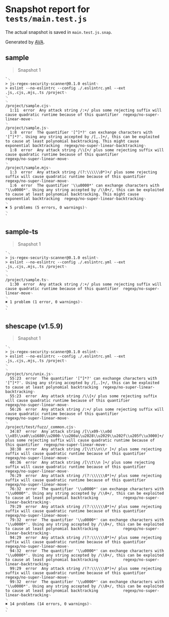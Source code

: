 # Snapshot report for `tests/main.test.js`

The actual snapshot is saved in `main.test.js.snap`.

Generated by [AVA](https://avajs.dev).

## sample

> Snapshot 1

    `␊
    > js-regex-security-scanner@0.1.0 eslint␊
    > eslint --no-eslintrc --config ./.eslintrc.yml --ext .js,.cjs,.mjs,.ts /project␊
    ␊
    ␊
    /project/sample.cjs␊
      1:11  error  Any attack string /:+/ plus some rejecting suffix will cause quadratic runtime because of this quantifier  regexp/no-super-linear-move␊
    ␊
    /project/sample.js␊
      1:8  error  The quantifier '[^]*?' can exchange characters with '[^]*?'. Using any string accepted by /[,.]+/, this can be exploited to cause at least polynomial backtracking. This might cause exponential backtracking  regexp/no-super-linear-backtracking␊
      1:8  error  Any attack string /\\{+/ plus some rejecting suffix will cause quadratic runtime because of this quantifier                                                                                                     regexp/no-super-linear-move␊
    ␊
    /project/sample.mjs␊
      1:3  error  Any attack string /(?:\\\\\\0*)+/ plus some rejecting suffix will cause quadratic runtime because of this quantifier                                                                                                regexp/no-super-linear-move␊
      1:6  error  The quantifier '\\u0000*' can exchange characters with '\\u0000*'. Using any string accepted by /\\0+/, this can be exploited to cause at least polynomial backtracking. This might cause exponential backtracking  regexp/no-super-linear-backtracking␊
    ␊
    ✖ 5 problems (5 errors, 0 warnings)␊
    ␊
    `

## sample-ts

> Snapshot 1

    `␊
    > js-regex-security-scanner@0.1.0 eslint␊
    > eslint --no-eslintrc --config ./.eslintrc.yml --ext .js,.cjs,.mjs,.ts /project␊
    ␊
    ␊
    /project/sample.ts␊
      1:30  error  Any attack string /:+/ plus some rejecting suffix will cause quadratic runtime because of this quantifier  regexp/no-super-linear-move␊
    ␊
    ✖ 1 problem (1 error, 0 warnings)␊
    ␊
    `

## shescape (v1.5.9)

> Snapshot 1

    `␊
    > js-regex-security-scanner@0.1.0 eslint␊
    > eslint --no-eslintrc --config ./.eslintrc.yml --ext .js,.cjs,.mjs,.ts /project␊
    ␊
    ␊
    /project/src/unix.js␊
      55:23  error  The quantifier '[^]*?' can exchange characters with '[^]*?'. Using any string accepted by /[,.]+/, this can be exploited to cause at least polynomial backtracking  regexp/no-super-linear-backtracking␊
      55:23  error  Any attack string /\\{+/ plus some rejecting suffix will cause quadratic runtime because of this quantifier                                                          regexp/no-super-linear-move␊
      56:26  error  Any attack string /:+/ plus some rejecting suffix will cause quadratic runtime because of this quantifier                                                           regexp/no-super-linear-move␊
    ␊
    /project/test/fuzz/_common.cjs␊
      34:87  error  Any attack string /[\\x09-\\x0d \\x85\\xa0\\u1680\\u2000-\\u200a\\u2028\\u2029\\u202f\\u205f\\u3000]+/ plus some rejecting suffix will cause quadratic runtime because of this quantifier  regexp/no-super-linear-move␊
      38:38  error  Any attack string /[\\t\\n\\r ]+/ plus some rejecting suffix will cause quadratic runtime because of this quantifier                                                              regexp/no-super-linear-move␊
      40:36  error  Any attack string /[\\t\\n ]+/ plus some rejecting suffix will cause quadratic runtime because of this quantifier                                                                regexp/no-super-linear-move␊
      76:29  error  Any attack string /(?:\\\\\\0*)+/ plus some rejecting suffix will cause quadratic runtime because of this quantifier                                                              regexp/no-super-linear-move␊
      76:32  error  The quantifier '\\u0000*' can exchange characters with '\\u0000*'. Using any string accepted by /\\0+/, this can be exploited to cause at least polynomial backtracking           regexp/no-super-linear-backtracking␊
      79:29  error  Any attack string /(?:\\\\\\0*)+/ plus some rejecting suffix will cause quadratic runtime because of this quantifier                                                              regexp/no-super-linear-move␊
      79:32  error  The quantifier '\\u0000*' can exchange characters with '\\u0000*'. Using any string accepted by /\\0+/, this can be exploited to cause at least polynomial backtracking           regexp/no-super-linear-backtracking␊
      94:29  error  Any attack string /(?:\\\\\\0*)+/ plus some rejecting suffix will cause quadratic runtime because of this quantifier                                                              regexp/no-super-linear-move␊
      94:32  error  The quantifier '\\u0000*' can exchange characters with '\\u0000*'. Using any string accepted by /\\0+/, this can be exploited to cause at least polynomial backtracking           regexp/no-super-linear-backtracking␊
      99:29  error  Any attack string /(?:\\\\\\0*)+/ plus some rejecting suffix will cause quadratic runtime because of this quantifier                                                              regexp/no-super-linear-move␊
      99:32  error  The quantifier '\\u0000*' can exchange characters with '\\u0000*'. Using any string accepted by /\\0+/, this can be exploited to cause at least polynomial backtracking           regexp/no-super-linear-backtracking␊
    ␊
    ✖ 14 problems (14 errors, 0 warnings)␊
    ␊
    `
